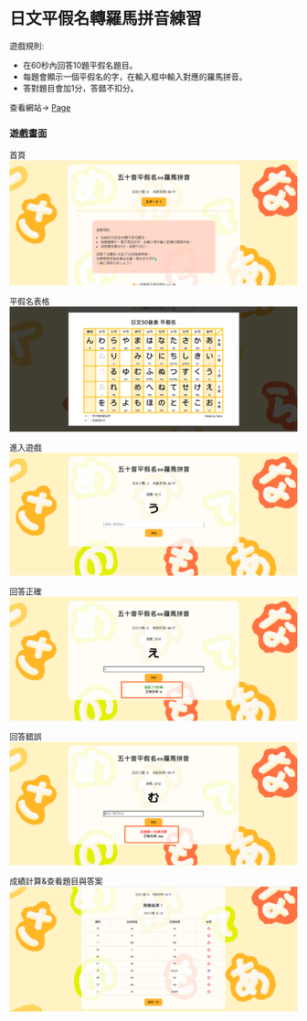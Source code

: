 # 日文平假名轉羅馬拼音練習

遊戲規則:
 - 在60秒內回答10題平假名題目。
 - 每題會顯示一個平假名的字，在輸入框中輸入對應的羅馬拼音。
 - 答對題目會加1分，答錯不扣分。

 查看網站→ [Page](https://sanaaa1017.github.io/nihongo-game/)

### 遊戲畫面

首頁
![首頁](web-image/home.png)

平假名表格
![平假名表格](web-image/form.png)

進入遊戲
![進入遊戲](web-image/game-start.png)

回答正確
![回答正確](web-image/correct.png)

回答錯誤
![平假名表格](web-image/wrong.png)

成績計算&查看題目與答案
![平假名表格](web-image/score.png)

